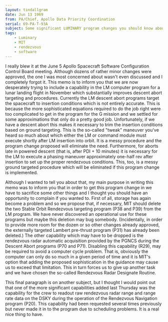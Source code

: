 ```yaml
---
layout: tindallgram
date: Jun 13 1969 
from: PA/Chief, Apollo Data Priority Coordination
serial: 69-PA-T-93A
subject: Some significant LUMINARY program changes you should know about
tags:
    - Luminary
	- MIT
	- rendezvous
	- software
---
```

I really blew it at the June 5 Apollo Spacecraft Software Configuration Control Board meeting. Although dozens of rather minor changes were approved, the one I was most concerned about wasn't even discussed and I completely forgot it. This memo is to inform you that we are now desperately trying to include a capability in the LM computer program for a lunar landing flight in November which substantially improves descent abort targeting and procedures. Currently the LM descent abort programs target the spacecraft to insertion conditions which is not entirely accurate. This is because the more sophisticated equations required to do the job right were too complicated to get in the program for the G mission and we settled for some approximations that only do a pretty good job. Unfortunately, if we have a descent abort this makes it necessary to trim the insertion conditions based on ground targeting. This is the so-called "tweak" maneuver you've heard so much about which either the LM or command module must execute shortly after LM insertion into orbit. It is a messy procedure and the program change proposed will eliminate the need. Furthermore, for aborts late in powered descent (that is, after PDI + 10 minutes) it is necessary for the LM to execute a phasing maneuver approximately one-half rev after insertion to set up the proper rendezvous conditions. This, too, is a messy ground targeted procedure which will be eliminated if this program change is implemented. 

Although I wanted to tell you about that, my main purpose in writing this memo was to inform you that in order to get this program change in we have to sacrifice some other things and I thought you should have an opportunity to complain if you wanted to. First of all, storage has again become a problem and so we propose that, if necessary, MIT should delete the two Stable Orbit Rendezvous targeting program (P38 and P39) from the LM program. We have never discovered an operational use for these programs but maybe this deletion may bug somebody. (Incidentally, in order to provide more room for the dozen or so other changes already approved, the externally targeted Lambert pre-thrust program (P31) has already been deleted.) The other capability which may have to be dropped is the rendezvous radar automatic acquisition provided by the PGNCS during the Descent Abort programs (P70 and P71). Disabling this capability (R29), may be required to avoid a computer cycle problem. That is, obviously the computer can only do so much in a given period of time and it is MIT's option that adding the proposed sophistication in the guidance may cause us to exceed that limitation. This in turn forces us to give up another task and we have chosen the so-called Rendezvous Radar Designate Routine. 

This final paragraph is on another subject, but I thought I would point out that one of the more significant capabilities added last Thursday was the capability for the crew to readout raw rendezvous radar range and range rate data on the DSKY during the operation of the Rendezvous Navigation program (P20). This capability had been requested several times previously but never made it in to the program due to scheduling problems. It is a real nice thing to have.